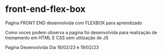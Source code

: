 # front-end-flex-box
Pagina FRONT END desenvolvida com FLEXBOX para aprendizado

Como voces podem observa a pagina foi desenvolvida para realização de treinamento em HTML E CSS sem utilização de JS

Pagina Desenvolvida Dia 18/02/23 e 19/02/23

